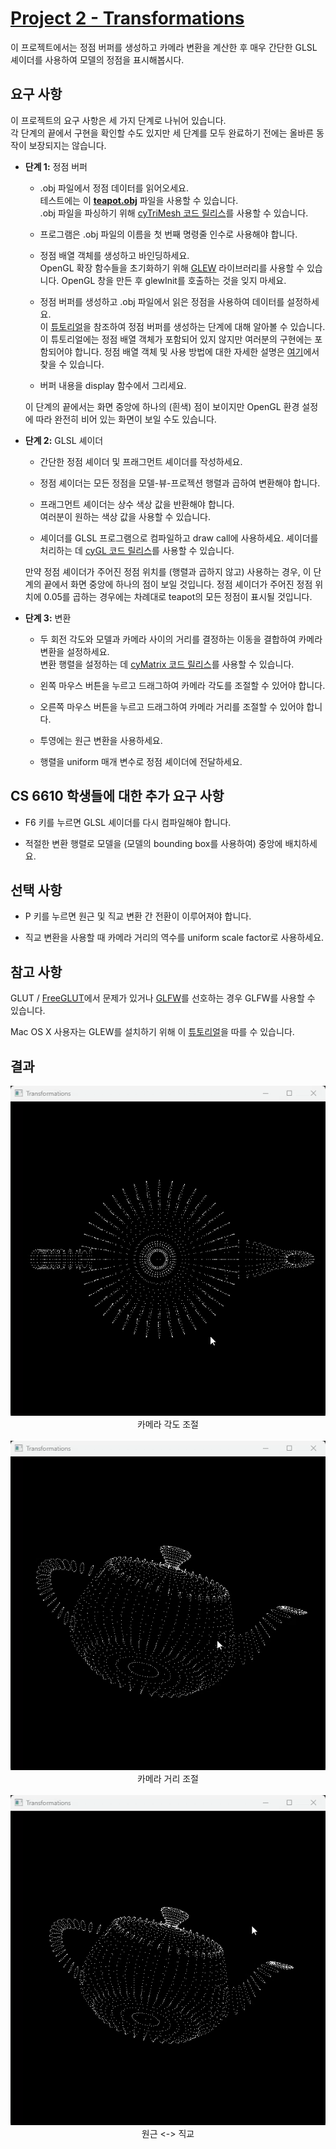 # [Project 2 - Transformations](https://graphics.cs.utah.edu/courses/cs6610/spring2021/?prj=2)
이 프로젝트에서는 정점 버퍼를 생성하고 카메라 변환을 계산한 후 매우 간단한 GLSL 셰이더를 사용하여 모델의 정점을 표시해봅시다.

## 요구 사항
이 프로젝트의 요구 사항은 세 가지 단계로 나뉘어 있습니다. <br>
각 단계의 끝에서 구현을 확인할 수도 있지만 세 단계를 모두 완료하기 전에는 올바른 동작이 보장되지는 않습니다.
* **단계 1:** 정점 버퍼
  - .obj 파일에서 정점 데이터를 읽어오세요. <br>
    테스트에는 이 [**teapot.obj**](https://graphics.cs.utah.edu/courses/cs6610/spring2021/prj02/teapot.obj) 파일을 사용할 수 있습니다. <br>
    .obj 파일을 파싱하기 위해 [cyTriMesh 코드 릴리스](http://www.cemyuksel.com/cyCodeBase/code.html#cyTriMesh)를 사용할 수 있습니다.
    
  - 프로그램은 .obj 파일의 이름을 첫 번째 명령줄 인수로 사용해야 합니다.
    
  - 정점 배열 객체를 생성하고 바인딩하세요. <br>
    OpenGL 확장 함수들을 초기화하기 위해 [GLEW](https://glew.sourceforge.net/) 라이브러리를 사용할 수 있습니다. OpenGL 창을 만든 후 glewInit를 호출하는 것을 잊지 마세요.
    
  - 정점 버퍼를 생성하고 .obj 파일에서 읽은 정점을 사용하여 데이터를 설정하세요. <br>
    이 [튜토리얼](https://ogldev.org/www/tutorial02/tutorial02.html)을 참조하여 정점 버퍼를 생성하는 단계에 대해 알아볼 수 있습니다. 이 튜토리얼에는 정점 배열 객체가 포함되어 있지 않지만 여러분의 구현에는 포함되어야 합니다. 정점 배열 객체 및 사용 방법에 대한 자세한 설명은 [여기](https://yaakuro.gitbook.io/opengl-4-5/vertex-array-object-vao)에서 찾을 수 있습니다.
    
  - 버퍼 내용을 display 함수에서 그리세요.
 
  이 단계의 끝에서는 화면 중앙에 하나의 (흰색) 점이 보이지만 OpenGL 환경 설정에 따라 완전히 비어 있는 화면이 보일 수도 있습니다.

* **단계 2:** GLSL 셰이더
  - 간단한 정점 셰이더 및 프래그먼트 셰이더를 작성하세요.
    
  - 정점 셰이더는 모든 정점을 모델-뷰-프로젝션 행렬과 곱하여 변환해야 합니다.
    
  - 프래그먼트 셰이더는 상수 색상 값을 반환해야 합니다. <br>
    여러분이 원하는 색상 값을 사용할 수 있습니다.
    
  - 셰이더를 GLSL 프로그램으로 컴파일하고 draw call에 사용하세요.
    셰이더를 처리하는 데 [cyGL 코드 릴리스](http://www.cemyuksel.com/cyCodeBase/code.html#cyGL)를 사용할 수 있습니다.
 
  만약 정점 셰이더가 주어진 정점 위치를 (행렬과 곱하지 않고) 사용하는 경우, 이 단계의 끝에서 화면 중앙에 하나의 점이 보일 것입니다. 정점 셰이더가 주어진 정점 위치에 0.05를 곱하는 경우에는 차례대로 teapot의 모든 정점이 표시될 것입니다.

* **단계 3:** 변환
  - 두 회전 각도와 모델과 카메라 사이의 거리를 결정하는 이동을 결합하여 카메라 변환을 설정하세요. <br>
    변환 행렬을 설정하는 데 [cyMatrix 코드 릴리스](http://www.cemyuksel.com/cyCodeBase/code.html#cyMatrix)를 사용할 수 있습니다.
    
  - 왼쪽 마우스 버튼을 누르고 드래그하여 카메라 각도를 조절할 수 있어야 합니다.
    
  - 오른쪽 마우스 버튼을 누르고 드래그하여 카메라 거리를 조절할 수 있어야 합니다.
    
  - 투영에는 원근 변환을 사용하세요.
    
  - 행렬을 uniform 매개 변수로 정점 셰이더에 전달하세요.

## CS 6610 학생들에 대한 추가 요구 사항
* F6 키를 누르면 GLSL 셰이더를 다시 컴파일해야 합니다.
  
* 적절한 변환 행렬로 모델을 (모델의 bounding box를 사용하여) 중앙에 배치하세요.

## 선택 사항
* P 키를 누르면 원근 및 직교 변환 간 전환이 이루어져야 합니다.
  
* 직교 변환을 사용할 때 카메라 거리의 역수를 uniform scale factor로 사용하세요.

## 참고 사항
GLUT / [FreeGLUT](https://freeglut.sourceforge.net/)에서 문제가 있거나 [GLFW](https://www.glfw.org/)를 선호하는 경우 GLFW를 사용할 수 있습니다. <br>

Mac OS X 사용자는 GLEW를 설치하기 위해 이 [튜토리얼](https://lazyfoo.net/tutorials/OpenGL/01_hello_opengl/mac/)을 따를 수 있습니다.

## 결과
<div align=center> 
  <img src="./img/result_1.gif"> <br>
  카메라 각도 조절 <br> <br>
  <img src="./img/result_2.gif"> <br>
  카메라 거리 조절 <br> <br>
  <img src="./img/result_3.gif"> <br>
  원근 <-> 직교
</div>
